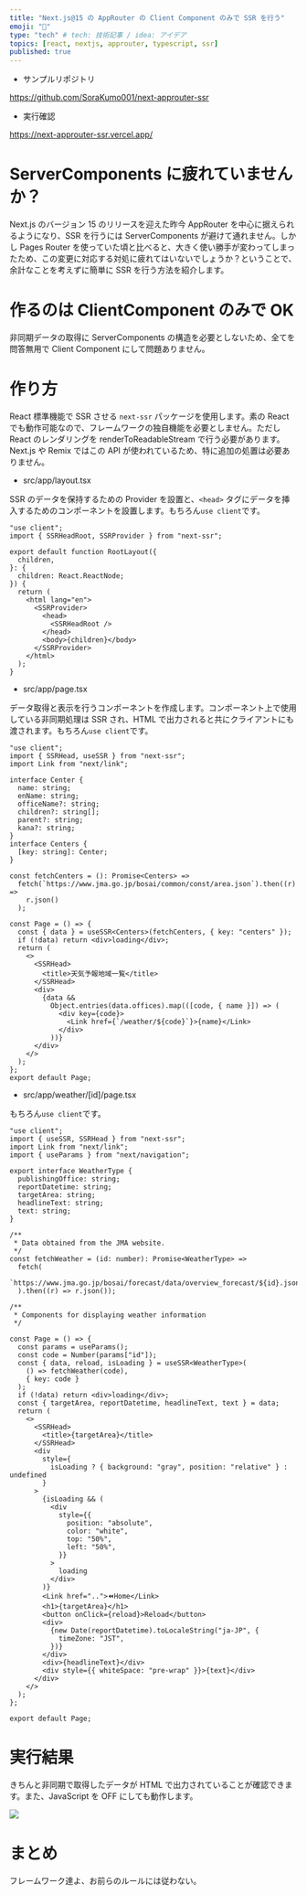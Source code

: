 ```yaml
---
title: "Next.js@15 の AppRouter の Client Component のみで SSR を行う"
emoji: "🐙"
type: "tech" # tech: 技術記事 / idea: アイデア
topics: [react, nextjs, approuter, typescript, ssr]
published: true
---
```


- サンプルリポジトリ

https://github.com/SoraKumo001/next-approuter-ssr

- 実行確認

https://next-approuter-ssr.vercel.app/

# ServerComponents に疲れていませんか？

Next.js のバージョン 15 のリリースを迎えた昨今 AppRouter を中心に据えられるようになり、SSR を行うには ServerComponents が避けて通れません。しかし Pages Router を使っていた頃と比べると、大きく使い勝手が変わってしまったため、この変更に対応する対処に疲れてはいないでしょうか？ということで、余計なことを考えずに簡単に SSR を行う方法を紹介します。

# 作るのは ClientComponent のみで OK

非同期データの取得に ServerComponents の構造を必要としないため、全てを問答無用で Client Component にして問題ありません。

# 作り方

React 標準機能で SSR させる `next-ssr` パッケージを使用します。素の React でも動作可能なので、フレームワークの独自機能を必要としません。ただし React のレンダリングを renderToReadableStream で行う必要があります。Next.js や Remix ではこの API が使われているため、特に追加の処置は必要ありません。

- src/app/layout.tsx

SSR のデータを保持するための Provider を設置と、`<head>` タグにデータを挿入するためのコンポーネントを設置します。もちろん`use client`です。

```tsx
"use client";
import { SSRHeadRoot, SSRProvider } from "next-ssr";

export default function RootLayout({
  children,
}: {
  children: React.ReactNode;
}) {
  return (
    <html lang="en">
      <SSRProvider>
        <head>
          <SSRHeadRoot />
        </head>
        <body>{children}</body>
      </SSRProvider>
    </html>
  );
}
```

- src/app/page.tsx

データ取得と表示を行うコンポーネントを作成します。コンポーネント上で使用している非同期処理は SSR され、HTML で出力されると共にクライアントにも渡されます。もちろん`use client`です。

```tsx
"use client";
import { SSRHead, useSSR } from "next-ssr";
import Link from "next/link";

interface Center {
  name: string;
  enName: string;
  officeName?: string;
  children?: string[];
  parent?: string;
  kana?: string;
}
interface Centers {
  [key: string]: Center;
}

const fetchCenters = (): Promise<Centers> =>
  fetch(`https://www.jma.go.jp/bosai/common/const/area.json`).then((r) =>
    r.json()
  );

const Page = () => {
  const { data } = useSSR<Centers>(fetchCenters, { key: "centers" });
  if (!data) return <div>loading</div>;
  return (
    <>
      <SSRHead>
        <title>天気予報地域一覧</title>
      </SSRHead>
      <div>
        {data &&
          Object.entries(data.offices).map(([code, { name }]) => (
            <div key={code}>
              <Link href={`/weather/${code}`}>{name}</Link>
            </div>
          ))}
      </div>
    </>
  );
};
export default Page;
```

- src/app/weather/[id]/page.tsx

もちろん`use client`です。

```tsx
"use client";
import { useSSR, SSRHead } from "next-ssr";
import Link from "next/link";
import { useParams } from "next/navigation";

export interface WeatherType {
  publishingOffice: string;
  reportDatetime: string;
  targetArea: string;
  headlineText: string;
  text: string;
}

/**
 * Data obtained from the JMA website.
 */
const fetchWeather = (id: number): Promise<WeatherType> =>
  fetch(
    `https://www.jma.go.jp/bosai/forecast/data/overview_forecast/${id}.json`
  ).then((r) => r.json());

/**
 * Components for displaying weather information
 */

const Page = () => {
  const params = useParams();
  const code = Number(params["id"]);
  const { data, reload, isLoading } = useSSR<WeatherType>(
    () => fetchWeather(code),
    { key: code }
  );
  if (!data) return <div>loading</div>;
  const { targetArea, reportDatetime, headlineText, text } = data;
  return (
    <>
      <SSRHead>
        <title>{targetArea}</title>
      </SSRHead>
      <div
        style={
          isLoading ? { background: "gray", position: "relative" } : undefined
        }
      >
        {isLoading && (
          <div
            style={{
              position: "absolute",
              color: "white",
              top: "50%",
              left: "50%",
            }}
          >
            loading
          </div>
        )}
        <Link href="..">⏪️Home</Link>
        <h1>{targetArea}</h1>
        <button onClick={reload}>Reload</button>
        <div>
          {new Date(reportDatetime).toLocaleString("ja-JP", {
            timeZone: "JST",
          })}
        </div>
        <div>{headlineText}</div>
        <div style={{ whiteSpace: "pre-wrap" }}>{text}</div>
      </div>
    </>
  );
};

export default Page;
```

# 実行結果

きちんと非同期で取得したデータが HTML で出力されていることが確認できます。また、JavaScript を OFF にしても動作します。

![](/images/next-approuter-ssr/2024-10-22-11-36-27.png)

# まとめ

フレームワーク達よ、お前らのルールには従わない。
